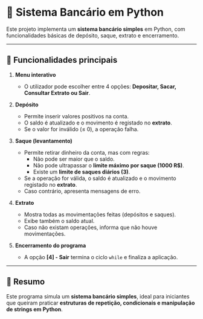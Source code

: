 # 🏦 Sistema Bancário em Python

Este projeto implementa um **sistema bancário simples** em Python, com funcionalidades básicas de depósito, saque, extrato e encerramento.

---

## 📌 Funcionalidades principais

1. **Menu interativo**
   - O utilizador pode escolher entre 4 opções: **Depositar, Sacar, Consultar Extrato ou Sair**.

2. **Depósito**
   - Permite inserir valores positivos na conta.
   - O saldo é atualizado e o movimento é registado no **extrato**.
   - Se o valor for inválido (≤ 0), a operação falha.

3. **Saque (levantamento)**
   - Permite retirar dinheiro da conta, mas com regras:
     - Não pode ser maior que o saldo.
     - Não pode ultrapassar o **limite máximo por saque (1000 R$)**.
     - Existe um **limite de saques diários (3)**.
   - Se a operação for válida, o saldo é atualizado e o movimento registado no **extrato**.
   - Caso contrário, apresenta mensagens de erro.

4. **Extrato**
   - Mostra todas as movimentações feitas (depósitos e saques).
   - Exibe também o saldo atual.
   - Caso não existam operações, informa que não houve movimentações.

5. **Encerramento do programa**
   - A opção **[4] - Sair** termina o ciclo `while` e finaliza a aplicação.

---

## 🚀 Resumo

Este programa simula um **sistema bancário simples**, ideal para iniciantes que queiram praticar **estruturas de repetição, condicionais e manipulação de strings em Python**.
